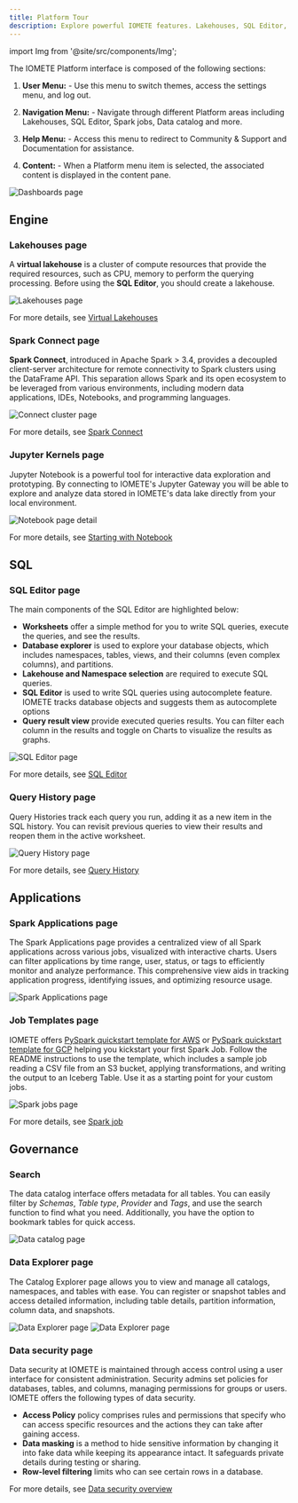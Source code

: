 ```yaml
---
title: Platform Tour
description: Explore powerful IOMETE features. Lakehouses, SQL Editor, Spark Jobs, Data Catalog, Data Security, Notebooks. Simplify data management seamlessly.
---
```


import Img from '@site/src/components/Img';

The IOMETE Platform interface is composed of the following sections:

1. **User Menu:** - Use this menu to switch themes, access the settings menu, and log out.

2. **Navigation Menu:** - Navigate through different Platform areas including Lakehouses, SQL Editor, Spark jobs, Data catalog and more.

3. **Help Menu:** - Access this menu to redirect to Community & Support and Documentation for assistance.

4. **Content:** - When a Platform menu item is selected, the associated content is displayed in the content pane.

  <Img src="/img/getting-started/platform-tour/dashboard-page.png" alt="Dashboards page"/>

## Engine

### Lakehouses page

A **virtual lakehouse** is a cluster of compute resources that provide the required resources, such as CPU, memory to perform the querying processing.
Before using the **SQL Editor**, you should create a lakehouse.

<Img src="/img/getting-started/platform-tour/lakehouse-page.png" alt="Lakehouses page"/>

For more details, see [Virtual Lakehouses](/docs/user-guide/virtual-lakehouses.md)

### Spark Connect page

**Spark Connect**, introduced in Apache Spark > 3.4, provides a decoupled client-server architecture for remote connectivity to Spark clusters using the DataFrame API. This separation allows Spark and its open ecosystem to be leveraged from various environments, including modern data applications, IDEs, Notebooks, and programming languages.

<Img src="/img/getting-started/platform-tour/connect-cluster.png" alt="Connect cluster page"/>

For more details, see [Spark Connect](/docs/user-guide/spark-connect.md)

### Jupyter Kernels page

Jupyter Notebook is a powerful tool for interactive data exploration and prototyping. By connecting to IOMETE's Jupyter Gateway you will be able to explore and analyze data stored in IOMETE's data lake directly from your local environment.

<Img src="/img/getting-started/platform-tour/notebook-page.png" alt="Notebook page detail"/>

For more details, see [Starting with Notebook](/docs/developer-guide/notebook/starting-with-notebook.mdx)

## SQL

### SQL Editor page

The main components of the SQL Editor are highlighted below:

- **Worksheets** offer a simple method for you to write SQL queries, execute the queries, and see the results.
- **Database explorer** is used to explore your database objects, which includes namespaces, tables, views, and their columns (even complex columns), and partitions.
- **Lakehouse and Namespace selection** are required to execute SQL queries.
- **SQL Editor** is used to write SQL queries using autocomplete feature. IOMETE tracks database objects and suggests them as autocomplete options
- **Query result view** provide executed queries results. You can filter each column in the results and toggle on Charts to visualize the results as graphs.

<Img src="/img/getting-started/platform-tour/sql-editor-page.png" alt="SQL Editor page"/>

For more details, see [SQL Editor](/docs/user-guide/sql-editor.md)

### Query History page

Query Histories track each query you run, adding it as a new item in the SQL history. You can revisit previous queries to view their results and reopen them in the active worksheet.

<Img src="/img/getting-started/platform-tour/query-history-page.png" alt="Query History  page"/>

For more details, see [Query History](/user-guide/sql-editor#query-histories)

## Applications

### Spark Applications page

The Spark Applications page provides a centralized view of all Spark applications across various jobs, visualized with interactive charts. Users can filter applications by time range, user, status, or tags to efficiently monitor and analyze performance. This comprehensive view aids in tracking application progress, identifying issues, and optimizing resource usage.

<Img src="/img/getting-started/platform-tour/spark-applications.png" alt="Spark Applications page"/>

### Job Templates page

IOMETE offers [PySpark quickstart template for AWS](https://github.com/iomete/spark-job-template) or [PySpark quickstart template for GCP](https://github.com/iomete/spark-job-template-gcp) helping you kickstart your first Spark Job. Follow the README instructions to use the template, which includes a sample job reading a CSV file from an S3 bucket, applying transformations, and writing the output to an Iceberg Table. Use it as a starting point for your custom jobs.

<Img src="/img/getting-started/platform-tour/job-templates.png" alt="Spark jobs page"/>

For more details, see [Spark job](/docs/developer-guide/spark-job/getting-started.md)

## Governance

### Search

The data catalog interface offers metadata for all tables.
You can easily filter by _Schemas_, _Table type_, _Provider_ and _Tags_, and use the search function to find what you need. Additionally, you have the option to bookmark tables for quick access.

<Img src="/img/getting-started/platform-tour/catalog-search.png" alt="Data catalog page"/>

### Data Explorer page

The Catalog Explorer page allows you to view and manage all catalogs, namespaces, and tables with ease. You can register or snapshot tables and access detailed information, including table details, partition information, column data, and snapshots.

<Img src="/img/getting-started/platform-tour/data-explorer-page.png" alt="Data Explorer page"/>

<Img src="/img/getting-started/platform-tour/explorer-snapshots.png" alt="Data Explorer page"/>

### Data security page

Data security at IOMETE is maintained through access control using a user interface for consistent administration. Security admins set policies for databases, tables, and columns, managing permissions for groups or users. IOMETE offers the following types of data security.

- **Access Policy** policy comprises rules and permissions that specify who can access specific resources and the actions they can take after gaining access.
- **Data masking** is a method to hide sensitive information by changing it into fake data while keeping its appearance intact. It safeguards private details during testing or sharing.
- **Row-level filtering** limits who can see certain rows in a database.

For more details, see [Data security overview](/docs/user-guide/data-security/overview.mdx)
